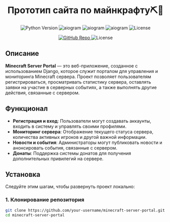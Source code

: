 <h1 align="center">Прототип сайта по майнкрафту⛏🧱</h1>

<p align="center">
  <img src="https://img.shields.io/badge/Python-3.11.8-blue" alt="Python Version"/>
  <img src="https://img.shields.io/badge/Django-5.0.6-orange" alt="aiogram"/>
  <img src="https://img.shields.io/badge/NoSQL-Redis-red" alt="aiogram"/>
  <img src="https://img.shields.io/badge/SQL-Postgres-yellow" alt="aiogram"/>
  <img src="https://img.shields.io/badge/mctools-1.3.0-green" alt="License"/>
</p>

<p align="center">
  <a href="https://github.com/Really-Fun/MinecraftSite" target="_blank" rel="noreferrer">
    <img src="https://img.shields.io/badge/GitHub-Repo-black" alt="GitHub Repo"/>
  </a>
    <img src="https://img.shields.io/badge/license-Apache-green" alt="License"/>
</p>

## Описание

**Minecraft Server Portal** — это веб-приложение, созданное с использованием Django, которое служит порталом для управления и мониторинга Minecraft сервера. Проект позволяет пользователям регистрироваться, просматривать статистику сервера, оставлять заявки на участие в серверных событиях, а также выполнять другие действия, связанные с сервером.

## Функционал

- **Регистрация и вход**: Пользователи могут создавать аккаунты, входить в систему и управлять своими профилями.
- **Мониторинг сервера**: Отображение текущего статуса сервера, количества активных игроков и другой важной информации.
- **Новости и события**: Администраторы могут публиковать новости и анонсировать события, связанные с сервером.
- **Донаты**: Поддержка системы донатов для получения дополнительных привилегий на сервере.

## Установка

Следуйте этим шагам, чтобы развернуть проект локально:

### 1. Клонирование репозитория

```bash
git clone https://github.com/your-username/minecraft-server-portal.git
cd minecraft-server-portal
